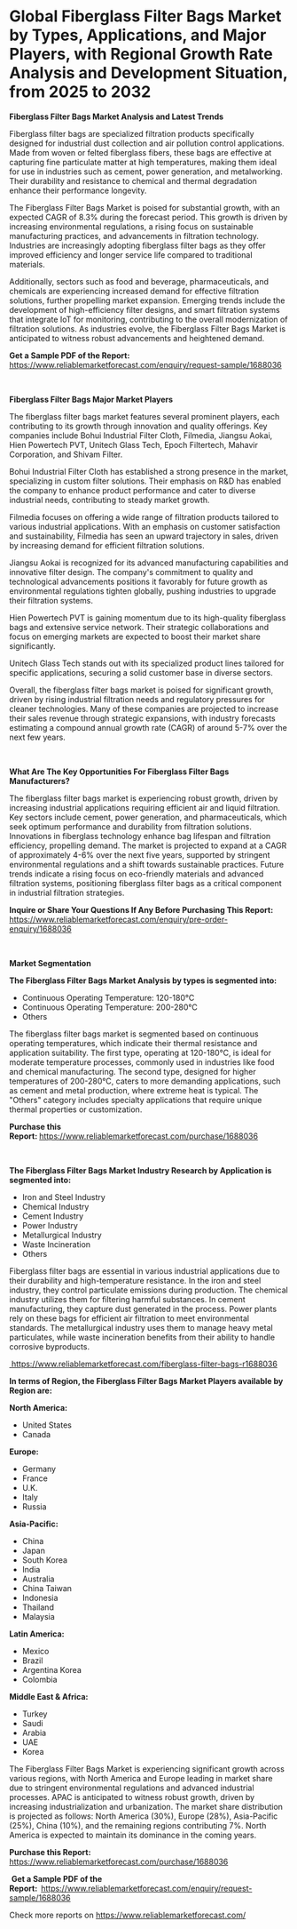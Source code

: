 <p><h1>Global Fiberglass Filter Bags Market by Types, Applications, and Major Players, with Regional Growth Rate Analysis and Development Situation, from 2025 to 2032</h1></p><p><strong>Fiberglass Filter Bags Market Analysis and Latest Trends</strong></p>
<p><p>Fiberglass filter bags are specialized filtration products specifically designed for industrial dust collection and air pollution control applications. Made from woven or felted fiberglass fibers, these bags are effective at capturing fine particulate matter at high temperatures, making them ideal for use in industries such as cement, power generation, and metalworking. Their durability and resistance to chemical and thermal degradation enhance their performance longevity.</p><p>The Fiberglass Filter Bags Market is poised for substantial growth, with an expected CAGR of 8.3% during the forecast period. This growth is driven by increasing environmental regulations, a rising focus on sustainable manufacturing practices, and advancements in filtration technology. Industries are increasingly adopting fiberglass filter bags as they offer improved efficiency and longer service life compared to traditional materials. </p><p>Additionally, sectors such as food and beverage, pharmaceuticals, and chemicals are experiencing increased demand for effective filtration solutions, further propelling market expansion. Emerging trends include the development of high-efficiency filter designs, and smart filtration systems that integrate IoT for monitoring, contributing to the overall modernization of filtration solutions. As industries evolve, the Fiberglass Filter Bags Market is anticipated to witness robust advancements and heightened demand.</p></p>
<p><strong>Get a Sample PDF of the Report:&nbsp;</strong> <a href="https://www.reliablemarketforecast.com/enquiry/request-sample/1688036?utm_campaign=2011&utm_medium=2&utm_source=Github&utm_content=ia&utm_term=28022025&utm_id=fiberglass-filter-bags">https://www.reliablemarketforecast.com/enquiry/request-sample/1688036</a></p>
<p>&nbsp;</p>
<p><strong>Fiberglass Filter Bags Major Market Players</strong></p>
<p><p>The fiberglass filter bags market features several prominent players, each contributing to its growth through innovation and quality offerings. Key companies include Bohui Industrial Filter Cloth, Filmedia, Jiangsu Aokai, Hien Powertech PVT, Unitech Glass Tech, Epoch Filtertech, Mahavir Corporation, and Shivam Filter.</p><p>Bohui Industrial Filter Cloth has established a strong presence in the market, specializing in custom filter solutions. Their emphasis on R&D has enabled the company to enhance product performance and cater to diverse industrial needs, contributing to steady market growth.</p><p>Filmedia focuses on offering a wide range of filtration products tailored to various industrial applications. With an emphasis on customer satisfaction and sustainability, Filmedia has seen an upward trajectory in sales, driven by increasing demand for efficient filtration solutions.</p><p>Jiangsu Aokai is recognized for its advanced manufacturing capabilities and innovative filter design. The company's commitment to quality and technological advancements positions it favorably for future growth as environmental regulations tighten globally, pushing industries to upgrade their filtration systems.</p><p>Hien Powertech PVT is gaining momentum due to its high-quality fiberglass bags and extensive service network. Their strategic collaborations and focus on emerging markets are expected to boost their market share significantly.</p><p>Unitech Glass Tech stands out with its specialized product lines tailored for specific applications, securing a solid customer base in diverse sectors.</p><p>Overall, the fiberglass filter bags market is poised for significant growth, driven by rising industrial filtration needs and regulatory pressures for cleaner technologies. Many of these companies are projected to increase their sales revenue through strategic expansions, with industry forecasts estimating a compound annual growth rate (CAGR) of around 5-7% over the next few years.</p></p>
<p>&nbsp;</p>
<p><strong>What Are The Key Opportunities For Fiberglass Filter Bags Manufacturers?</strong></p>
<p><p>The fiberglass filter bags market is experiencing robust growth, driven by increasing industrial applications requiring efficient air and liquid filtration. Key sectors include cement, power generation, and pharmaceuticals, which seek optimum performance and durability from filtration solutions. Innovations in fiberglass technology enhance bag lifespan and filtration efficiency, propelling demand. The market is projected to expand at a CAGR of approximately 4-6% over the next five years, supported by stringent environmental regulations and a shift towards sustainable practices. Future trends indicate a rising focus on eco-friendly materials and advanced filtration systems, positioning fiberglass filter bags as a critical component in industrial filtration strategies.</p></p>
<p><strong>Inquire or Share Your Questions If Any Before Purchasing This Report:</strong> <a href="https://www.reliablemarketforecast.com/enquiry/pre-order-enquiry/1688036?utm_campaign=2011&utm_medium=2&utm_source=Github&utm_content=ia&utm_term=28022025&utm_id=fiberglass-filter-bags">https://www.reliablemarketforecast.com/enquiry/pre-order-enquiry/1688036</a></p>
<p>&nbsp;</p>
<p><strong>Market Segmentation</strong></p>
<p><strong>The Fiberglass Filter Bags Market Analysis by types is segmented into:</strong></p>
<p><ul><li>Continuous Operating Temperature: 120-180°C</li><li>Continuous Operating Temperature: 200-280°C</li><li>Others</li></ul></p>
<p><p>The fiberglass filter bags market is segmented based on continuous operating temperatures, which indicate their thermal resistance and application suitability. The first type, operating at 120-180°C, is ideal for moderate temperature processes, commonly used in industries like food and chemical manufacturing. The second type, designed for higher temperatures of 200-280°C, caters to more demanding applications, such as cement and metal production, where extreme heat is typical. The "Others" category includes specialty applications that require unique thermal properties or customization.</p></p>
<p><strong>Purchase this Report:&nbsp;</strong><a href="https://www.reliablemarketforecast.com/purchase/1688036?utm_campaign=2011&utm_medium=2&utm_source=Github&utm_content=ia&utm_term=28022025&utm_id=fiberglass-filter-bags">https://www.reliablemarketforecast.com/purchase/1688036</a></p>
<p>&nbsp;</p>
<p><strong>The Fiberglass Filter Bags Market Industry Research by Application is segmented into:</strong></p>
<p><ul><li>Iron and Steel Industry</li><li>Chemical Industry</li><li>Cement Industry</li><li>Power Industry</li><li>Metallurgical Industry</li><li>Waste Incineration</li><li>Others</li></ul></p>
<p><p>Fiberglass filter bags are essential in various industrial applications due to their durability and high-temperature resistance. In the iron and steel industry, they control particulate emissions during production. The chemical industry utilizes them for filtering harmful substances. In cement manufacturing, they capture dust generated in the process. Power plants rely on these bags for efficient air filtration to meet environmental standards. The metallurgical industry uses them to manage heavy metal particulates, while waste incineration benefits from their ability to handle corrosive byproducts.</p></p>
<p><a href="https://www.reliablemarketforecast.com/fiberglass-filter-bags-r1688036?utm_campaign=2011&utm_medium=2&utm_source=Github&utm_content=ia&utm_term=28022025&utm_id=fiberglass-filter-bags">&nbsp;https://www.reliablemarketforecast.com/fiberglass-filter-bags-r1688036</a></p>
<p><strong>In terms of Region, the Fiberglass Filter Bags Market Players available by Region are:</strong></p>
<p>
    <p> <strong> North America: </strong>
        <ul>
            <li>United States</li>
            <li>Canada</li>
        </ul>
        </p> 
    <p> <strong> Europe: </strong>
        <ul>
            <li>Germany</li>
            <li>France</li>
            <li>U.K.</li>
            <li>Italy</li>
            <li>Russia</li>
        </ul>
        </p> 
    <p> <strong> Asia-Pacific: </strong>
        <ul>
            <li>China</li>
            <li>Japan</li>
            <li>South Korea</li>
            <li>India</li>
            <li>Australia</li>
            <li>China Taiwan</li>
            <li>Indonesia</li>
            <li>Thailand</li>
            <li>Malaysia</li>
        </ul>
        </p> 
    <p> <strong> Latin America: </strong>
        <ul>
            <li>Mexico</li>
            <li>Brazil</li>
            <li>Argentina Korea</li>
            <li>Colombia</li>
        </ul>
        </p> 
    <p> <strong> Middle East & Africa: </strong>
        <ul>
            <li>Turkey</li>
            <li>Saudi</li>
            <li>Arabia</li>
            <li>UAE</li>
            <li>Korea</li>
        </ul>
    </p>
    </p>
<p><p>The Fiberglass Filter Bags Market is experiencing significant growth across various regions, with North America and Europe leading in market share due to stringent environmental regulations and advanced industrial processes. APAC is anticipated to witness robust growth, driven by increasing industrialization and urbanization. The market share distribution is projected as follows: North America (30%), Europe (28%), Asia-Pacific (25%), China (10%), and the remaining regions contributing 7%. North America is expected to maintain its dominance in the coming years.</p></p>
<p><strong>Purchase this Report: </strong><a href="https://www.reliablemarketforecast.com/purchase/1688036?utm_campaign=2011&utm_medium=2&utm_source=Github&utm_content=ia&utm_term=28022025&utm_id=fiberglass-filter-bags">https://www.reliablemarketforecast.com/purchase/1688036</a></p>
<p>&nbsp;<strong>Get a Sample PDF of the Report:&nbsp;&nbsp;</strong><a href="https://www.reliablemarketforecast.com/enquiry/request-sample/1688036?utm_campaign=2011&utm_medium=2&utm_source=Github&utm_content=ia&utm_term=28022025&utm_id=fiberglass-filter-bags">https://www.reliablemarketforecast.com/enquiry/request-sample/1688036</a></p>
<p><strong></strong></p>
<p>Check more reports on <a href="https://www.reliablemarketforecast.com/?utm_campaign=2011&utm_medium=2&utm_source=Github&utm_content=ia&utm_term=28022025&utm_id=fiberglass-filter-bags">https://www.reliablemarketforecast.com/</a></p>